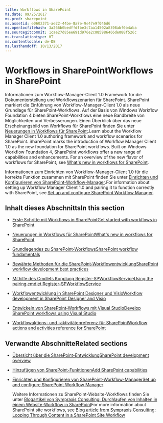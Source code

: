 ```yaml
---
title: Workflows in SharePoint
ms.date: 09/25/2017
ms.prod: sharepoint
ms.assetid: e0602371-ae22-44be-8a7e-9e47e9f046d6
ms.openlocfilehash: 3a266b0bedffdfbe3c7aa14502a8398abf0b4aba
ms.sourcegitcommit: 1cae27d85ee691d976e2c085986466de088f526c
ms.translationtype: HT
ms.contentlocale: de-DE
ms.lasthandoff: 10/13/2017
---
```

# <a name="workflows-in-sharepoint"></a><span data-ttu-id="34c21-102">Workflows in SharePoint</span><span class="sxs-lookup"><span data-stu-id="34c21-102">Workflows in SharePoint</span></span>
<span data-ttu-id="34c21-p101">Informationen zum Workflow-Manager-Client 1.0 Framework für die Dokumenterstellung und Workflowszenarien für SharePoint. SharePoint markiert die Einführung von Workflow-Manager-Client 1.0 als neue Grundlage für SharePoint-Workflows. Auf der Basis von Windows Workflow Foundation 4 bieten SharePoint-Workflows eine neue Bandbreite von Möglichkeiten und Verbesserungen. Einen Überblick über das neue Erscheinungsbild von Workflows für SharePoint finden Sie unter  [Neuerungen in Workflows für SharePoint](what-s-new-in-workflows-for-sharepoint.md).</span><span class="sxs-lookup"><span data-stu-id="34c21-p101">Learn about the Workflow Manager Client 1.0 authoring framework and workflow scenarios for SharePoint. SharePoint marks the introduction of Workflow Manager Client 1.0 as the new foundation for SharePoint workflows. Built on Windows Workflow Foundation 4, SharePoint workflows offer a new range of capabilities and enhancements. For an overview of the new flavor of workflows for SharePoint, see  [What's new in workflows for SharePoint](what-s-new-in-workflows-for-sharepoint.md).</span></span>
  
    
    

<span data-ttu-id="34c21-107">Informationen zum Einrichten von Workflow-Manager-Client 1.0 für die korrekte Funktion zusammen mit SharePoint finden Sie unter  [Einrichten und Konfigurieren von SharePoint-Workflow-Manager](set-up-and-configure-sharepoint-workflow-manager.md).</span><span class="sxs-lookup"><span data-stu-id="34c21-107">For information about setting up Workflow Manager Client 1.0 and pairing it to function correctly with SharePoint, see  [Set up and configure SharePoint Workflow Manager](set-up-and-configure-sharepoint-workflow-manager.md).</span></span>
## <a name="in-this-section"></a><span data-ttu-id="34c21-108">Inhalt dieses Abschnitts</span><span class="sxs-lookup"><span data-stu-id="34c21-108">In this section</span></span>


-  [<span data-ttu-id="34c21-109">Erste Schritte mit Workflows in SharePoint</span><span class="sxs-lookup"><span data-stu-id="34c21-109">Get started with workflows in SharePoint</span></span>](get-started-with-workflows-in-sharepoint.md)
    
  
-  [<span data-ttu-id="34c21-110">Neuerungen in Workflows für SharePoint</span><span class="sxs-lookup"><span data-stu-id="34c21-110">What's new in workflows for SharePoint</span></span>](what-s-new-in-workflows-for-sharepoint.md)
    
  
-  [<span data-ttu-id="34c21-111">Grundlegendes zu SharePoint-Workflows</span><span class="sxs-lookup"><span data-stu-id="34c21-111">SharePoint workflow fundamentals</span></span>](sharepoint-workflow-fundamentals.md)
    
  
-  [<span data-ttu-id="34c21-112">Bewährte Methoden für die SharePoint-Workflowentwicklung</span><span class="sxs-lookup"><span data-stu-id="34c21-112">SharePoint workflow development best practices</span></span>](sharepoint-workflow-development-best-practices.md)
    
  
-  [<span data-ttu-id="34c21-113">Mithilfe des Cmdlets Kopplung Register-SPWorkflowService</span><span class="sxs-lookup"><span data-stu-id="34c21-113">Using the pairing cmdlet Register-SPWorkflowService</span></span>](using-the-pairing-cmdlet-register-spworkflowservice.md)
    
  
-  [<span data-ttu-id="34c21-114">Workflowentwicklung in SharePoint Designer und Visio</span><span class="sxs-lookup"><span data-stu-id="34c21-114">Workflow development in SharePoint Designer and Visio</span></span>](workflow-development-in-sharepoint-designer-and-visio.md)
    
  
-  [<span data-ttu-id="34c21-115">Entwickeln von SharePoint-Workflows mit Visual Studio</span><span class="sxs-lookup"><span data-stu-id="34c21-115">Develop SharePoint workflows using Visual Studio</span></span>](develop-sharepoint-workflows-using-visual-studio.md)
    
  
-  [<span data-ttu-id="34c21-116">Workflowaktions- und -aktivitätenreferenz für SharePoint</span><span class="sxs-lookup"><span data-stu-id="34c21-116">Workflow actions and activities reference for SharePoint</span></span>](workflow-actions-and-activities-reference-for-sharepoint.md)
    
  

## <a name="related-sections"></a><span data-ttu-id="34c21-117">Verwandte Abschnitte</span><span class="sxs-lookup"><span data-stu-id="34c21-117">Related sections</span></span>


-  [<span data-ttu-id="34c21-118">Übersicht über die SharePoint-Entwicklung</span><span class="sxs-lookup"><span data-stu-id="34c21-118">SharePoint development overview</span></span>](sharepoint-development-overview.md)
    
  
-  [<span data-ttu-id="34c21-119">Hinzufügen von SharePoint-Funktionen</span><span class="sxs-lookup"><span data-stu-id="34c21-119">Add SharePoint capabilities</span></span>](add-sharepoint-capabilities.md)
    
  
-  [<span data-ttu-id="34c21-120">Einrichten und Konfigurieren von SharePoint-Workflow-Manager</span><span class="sxs-lookup"><span data-stu-id="34c21-120">Set up and configure SharePoint Workflow Manager</span></span>](set-up-and-configure-sharepoint-workflow-manager.md)
    
    <span data-ttu-id="34c21-121">Weitere Informationen zu SharePoint-Website-Workflows finden Sie unter  [Blogartikel von Sympraxis Consulting: Durchlaufen von Inhalten in einem Website-Workflow in SharePoint](http://sympmarc.com/2016/01/14/looping-through-content-in-a-sharepoint-site-workflow-part-1-introduction)</span><span class="sxs-lookup"><span data-stu-id="34c21-121">For more information about SharePoint site workflows, see  [Blog article from Sympraxis Consulting: Looping Through Content in a SharePoint Site Workflow](http://sympmarc.com/2016/01/14/looping-through-content-in-a-sharepoint-site-workflow-part-1-introduction)</span></span>
    
  

